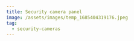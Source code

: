 ```yaml
---
title: Security camera panel
image: /assets/images/temp_1685404319176.jpeg
tag:
  - security-cameras
---
```

